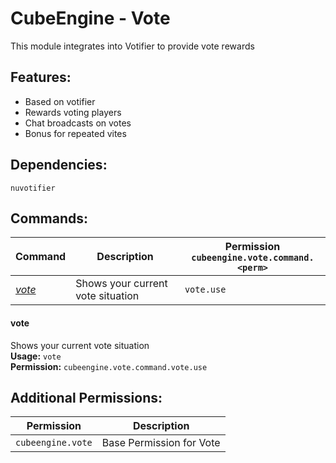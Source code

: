 # CubeEngine - Vote
This module integrates into Votifier to provide vote rewards

## Features:
 - Based on votifier
 - Rewards voting players
 - Chat broadcasts on votes
 - Bonus for repeated vites

## Dependencies:
 `nuvotifier`

## Commands:

| Command | Description | Permission<br>`cubeengine.vote.command.<perm>` |
| --- | --- | --- |
| [*vote*](#vote) | Shows your current vote situation | `vote.use` |

#### vote  
Shows your current vote situation  
**Usage:** `vote `  
**Permission:** `cubeengine.vote.command.vote.use`  
  

## Additional Permissions:

| Permission | Description |
| --- | --- |
| `cubeengine.vote` | Base Permission for Vote |